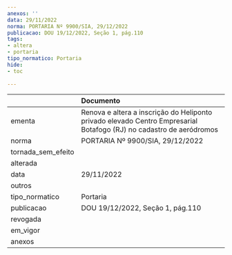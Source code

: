 ```yaml
---
anexos: ''
data: 29/11/2022
norma: PORTARIA Nº 9900/SIA, 29/12/2022
publicacao: DOU 19/12/2022, Seção 1, pág.110
tags:
- altera
- portaria
tipo_normatico: Portaria
hide: 
- toc 
 
---
```


|                    | Documento                                                                                                           |
|:-------------------|:--------------------------------------------------------------------------------------------------------------------|
| ementa             | Renova e altera a inscrição do Heliponto privado elevado Centro Empresarial Botafogo (RJ) no cadastro de aeródromos |
| norma              | PORTARIA Nº 9900/SIA, 29/12/2022                                                                                    |
| tornada_sem_efeito |                                                                                                                     |
| alterada           |                                                                                                                     |
| data               | 29/11/2022                                                                                                          |
| outros             |                                                                                                                     |
| tipo_normatico     | Portaria                                                                                                            |
| publicacao         | DOU 19/12/2022, Seção 1, pág.110                                                                                    |
| revogada           |                                                                                                                     |
| em_vigor           |                                                                                                                     |
| anexos             |                                                                                                                     |